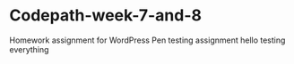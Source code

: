 # Codepath-week-7-and-8
Homework assignment for WordPress Pen testing assignment
hello testing 
everything
